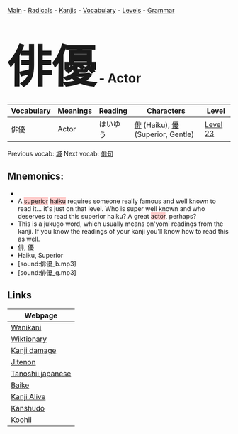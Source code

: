 <style> bigfont {font-size: 100px}</style>
[Main](../README.md) -
[Radicals](../radicals.md) -
[Kanjis](../kanjis.md) -
[Vocabulary](../vocabulary.md) -
[Levels](../levels.md) -
[Grammar](../grammar.md)
# <bigfont> 俳優</bigfont> - Actor 

| Vocabulary | Meanings | Reading | Characters | Level |
| --- | --- | --- | --- | --- |
| 俳優 | Actor | はいゆう |  [俳](../kanjis/俳.md) (Haiku), [優](../kanjis/優.md) (Superior, Gentle) | [Level 23](../levels/wk_level23.md) |

Previous vocab: [城](城.md) Next vocab: [俳句](俳句.md) 

## Mnemonics:

* 
* A <span style="background-color:#ffcccb"> superior</span> <span style="background-color:#ffcccb"> haiku</span> requires someone really famous and well known to read it... it's just on that level. Who is super well known and who deserves to read this superior haiku? A great <span style="background-color:#ffcccb"> actor</span>, perhaps?
* This is a jukugo word, which usually means on'yomi readings from the kanji. If you know the readings of your kanji you'll know how to read this as well.
* 俳, 優
* Haiku, Superior
* [sound:俳優_b.mp3]
* [sound:俳優_g.mp3]


## Links 

| Webpage |
| --- |
| [Wanikani          ](https://www.wanikani.com/kanji/俳優) |
| [Wiktionary        ](https://en.wiktionary.org/wiki/俳優) |
| [Kanji damage      ](http://www.kanjidamage.com/kanji/search?utf8=✓&q=俳優) |
| [Jitenon           ](https://jitenon.com/kanji/俳優) |
| [Tanoshii japanese ](https://www.tanoshiijapanese.com/dictionary/kanji.cfm?k=俳優) |
| [Baike             ](https://baike.baidu.com/item/俳優) |
| [Kanji Alive       ](https://app.kanjialive.com/俳優) |
| [Kanshudo          ](https://www.kanshudo.com/searchmn?q=俳優) |
| [Koohii            ](https://kanji.koohii.com/study/kanji/俳優) |
